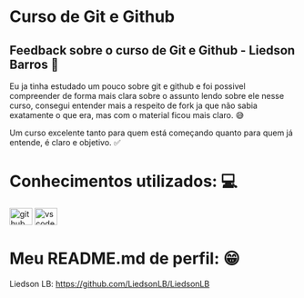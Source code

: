 # Curso de Git e Github

## Feedback sobre o curso de Git e Github - Liedson Barros 💬
Eu ja tinha estudado um pouco sobre git e github e foi possivel compreender de forma mais clara sobre o assunto lendo sobre ele nesse curso, consegui entender mais a respeito de fork ja que não sabia exatamente o que era, mas com o material ficou mais claro. 😅

Um curso excelente tanto para quem está começando quanto para quem já entende, é claro e objetivo. ✅

# Conhecimentos utilizados: 💻
<div>
    <img src="https://cdn.jsdelivr.net/gh/devicons/devicon/icons/github/github-original.svg" alt="github" height="30" width="40">
    <img src="https://cdn.jsdelivr.net/gh/devicons/devicon/icons/vscode/vscode-original.svg" alt="vscode" height="30" width="40">
</div>

# Meu README.md de perfil: 😁
Liedson LB: <a>https://github.com/LiedsonLB/LiedsonLB</a>